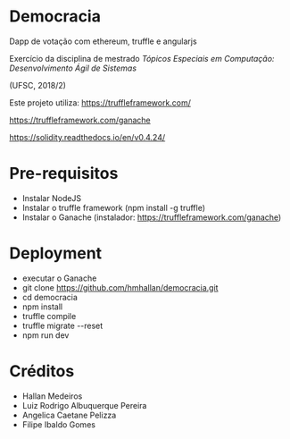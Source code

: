 # Democracia
Dapp de votação com ethereum, truffle e angularjs

Exercício da disciplina de mestrado *Tópicos Especiais em Computação: Desenvolvimento Ágil de Sistemas*

(UFSC, 2018/2)

Este projeto utiliza:
https://truffleframework.com/

https://truffleframework.com/ganache

https://solidity.readthedocs.io/en/v0.4.24/


# Pre-requisitos
* Instalar NodeJS
* Instalar o truffle framework (npm install -g truffle)
* Instalar o Ganache (instalador: https://truffleframework.com/ganache)

# Deployment
* executar o Ganache
* git clone https://github.com/hmhallan/democracia.git
* cd democracia
* npm install
* truffle compile
* truffle migrate --reset
* npm run dev

# Créditos
* Hallan Medeiros
* Luiz Rodrigo Albuquerque Pereira
* Angelica Caetane Pelizza
* Filipe Ibaldo Gomes
